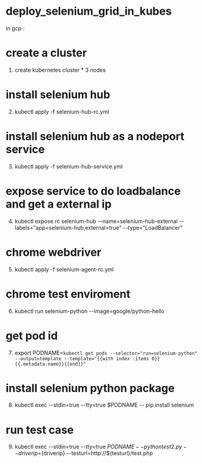# deploy_selenium_grid_in_kubes

in gcp :

# create a cluster
1. create kubernetes cluster * 3 nodes
# install selenium hub 
2. kubectl apply -f  selenium-hub-rc.yml 
# install selenium hub as a nodeport service
3. kubectl apply -f  selenium-hub-service.yml
# expose service to do loadbalance and get a external ip
4. kubectl expose rc selenium-hub --name=selenium-hub-external --labels="app=selenium-hub,external=true" --type="LoadBalancer"
# chrome webdriver
5. kubectl apply -f  selenium-agent-rc.yml 
# chrome test enviroment
6. kubectl run selenium-python --image=google/python-hello 
# get pod id
7. export PODNAME=`kubectl get pods --selector="run=selenium-python" --output=template --template="{{with index .items 0}}{{.metadata.name}}{{end}}"`
# install selenium python package 
8. kubectl exec --stdin=true --tty=true $PODNAME -- pip install selenium
# run test case
9. kubectl exec --stdin=true --tty=true $PODNAME -- python test2.py --driverip=${driverip} --testurl=http://${testurl}/test.php
